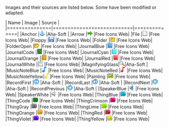 Images and their sources are listed below. Some have been modified or adapted.

| Name          | Image                     | Source       |
|===============|===========================|==============|
|Anchor         |![img](Anchor.gif)         |Aha-Soft      |
|Arrow          |![img](Arrow.gif)          |Free Icons Web|
|File           |![img](File.gif)           |Free Icons Web|
|Floppy         |![img](Floppy.gif)         |Free Icons Web|
|Folder         |![img](Folder.gif)         |Free Icons Web|
|FolderOpen     |![img](FolderOpen.gif)     |Free Icons Web|
|JournalBlue    |![img](JournalBlue.gif)    |Free Icons Web|
|JournalCode    |![img](JournalCode.gif)    |Free Icons Web|
|JournalCyan    |![img](JournalCyan.gif)    |Free Icons Web|
|JournalOrange  |![img](JournalOrange.gif)  |Free Icons Web|
|JournalRed     |![img](JournalRed.gif)     |Free Icons Web|
|JournalWhite   |![img](JournalWhite.gif)   |Free Icons Web|
|MagnifyingGlass|![img](MagnifyingGlass.gif)|Aha-Soft      |
|MusicNoteBlue  |![img](MusicNoteBlue.gif)  |Free Icons Web|
|MusicNoteRed   |![img](MusicNoteRed.gif)   |Free Icons Web|
|MusicNoteYellow|![img](MusicNoteYellow.gif)|Free Icons Web|
|Painting       |![img](Painting.gif)       |Free Icons Web|
|RecordFirst    |![img](RecordFirst.gif)    |Aha-Soft      |
|RecordLast     |![img](RecordLast.gif)     |Aha-Soft      |
|RecordNext     |![img](RecordNext.gif)     |Aha-Soft      |
|RecordPrevious |![img](RecordPrevious.gif) |Aha-Soft      |
|SpeakerBlue    |![img](SpeakerBlue.gif)    |Free Icons Web|
|SpeakerWhite   |![img](SpeakerWhite.gif)   |Free Icons Web|
|ThingBlue      |![img](ThingBlue.gif)      |Free Icons Web|
|ThingCode      |![img](ThingCode.gif)      |Free Icons Web|
|ThingCrimson   |![img](ThingCrimson.gif)   |Free Icons Web|
|ThingGray      |![img](ThingGray.gif)      |Free Icons Web|
|ThingLime      |![img](ThingLime.gif)      |Free Icons Web|
|ThingOrange    |![img](ThingOrange.gif)    |Free Icons Web|
|ThingRed       |![img](ThingRed.gif)       |Free Icons Web|
|ThingViolet    |![img](ThingViolet.gif)    |Free Icons Web|
|ThingYellow    |![img](ThingYellow.gif)    |Free Icons Web|
